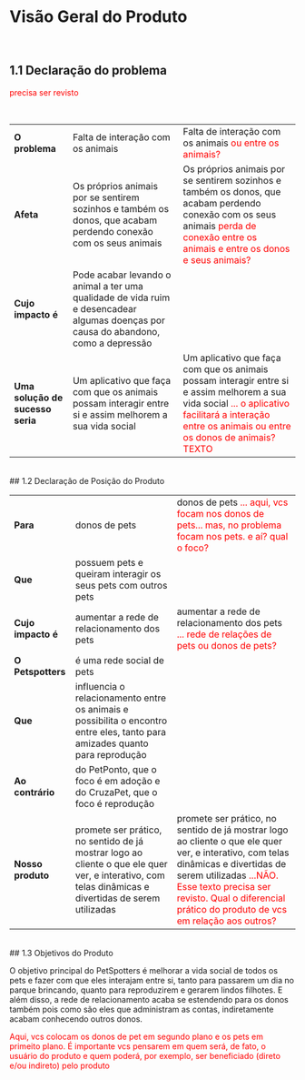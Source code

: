 # Visão Geral do Produto
<br>

## 1.1 Declaração do problema

<span style="color:red">precisa ser revisto</span>

<br>
<table>
  <tr>
    <td> <b> O problema </b> </td> 
    <td>Falta de interação com os animais </td>
    <td>Falta de interação com os animais <span style="color:red"> ou entre os animais?</span> </td>
  </tr>
  <tr>
    <td> <b> Afeta </b> </td> 
    <td>Os próprios animais por se sentirem sozinhos e também os donos, que acabam perdendo conexão com os seus animais</td>
    <td>Os próprios animais por se sentirem sozinhos e também os donos, que acabam perdendo conexão com os seus animais <span style="color:red">perda de conexão entre os animais e entre os donos e seus animais?</span></td>
  </tr>
  <tr>
    <td> <b> Cujo impacto é </b> </td> 
    <td>Pode acabar levando o animal a ter uma qualidade de vida ruim e desencadear algumas doenças por causa do abandono, como a depressão </td>
  </tr>
  <tr>
    <td> <b> Uma solução de sucesso seria </b> </td> 
    <td>Um aplicativo que faça com que os animais possam interagir entre si e assim melhorem a sua vida social</td>
    <td>Um aplicativo que faça com que os animais possam interagir entre si e assim melhorem a sua vida social <span style="color:red">... o aplicativo facilitará a interação entre os animais ou entre os donos de animais?TEXTO</span></td>
  </tr>
</table>

<br>
## 1.2 Declaração de Posição do Produto
<br>
<table>
  <tr>
    <td> <b> Para </b> </td> 
    <td>donos de pets</td>
    <td>donos de pets <span style="color:red">... aqui, vcs focam nos donos de pets... mas, no problema focam nos pets. e aí? qual o foco?</span></td>
  </tr>
  <tr>
    <td> <b> Que </b> </td> 
    <td>possuem pets e queiram interagir os seus pets com outros pets </td>
  </tr>
  <tr>
    <td> <b> Cujo impacto é </b> </td> 
    <td>aumentar a rede de relacionamento dos pets</td>
    <td>aumentar a rede de relacionamento dos pets <span style="color:red">... rede de relações de pets ou donos de pets?</span></td>
  </tr>
  <tr>
    <td> <b> O Petspotters </b> </td> 
    <td>é uma rede social de pets</td>
  </tr>
  <tr>
    <td> <b> Que </b> </td> 
    <td>influencia o relacionamento entre os animais e possibilita o encontro entre eles, tanto para amizades quanto para reprodução</td>
  </tr>
  <tr>
    <td> <b> Ao contrário </b> </td> 
    <td>do PetPonto, que o foco é em adoção e do CruzaPet, que o foco é reprodução</td>
  </tr>
  <tr>
    <td> <b> Nosso produto </b> </td> 
    <td> promete ser prático, no sentido de já mostrar logo ao cliente o que ele quer ver, e interativo, com telas dinâmicas e divertidas de serem utilizadas </td>
    <td> promete ser prático, no sentido de já mostrar logo ao cliente o que ele quer ver, e interativo, com telas dinâmicas e divertidas de serem utilizadas <span style="color:red">...NÃO. Esse texto precisa ser revisto. Qual o diferencial prático do produto de vcs em relação aos outros?</span></td>
  </tr>
</table>

<br>
## 1.3 Objetivos do Produto
<br>

O objetivo principal do PetSpotters é melhorar a vida social de todos os pets e fazer com que eles interajam entre si, tanto para passarem um dia no parque brincando, quanto para reproduzirem e gerarem lindos filhotes. E além disso, a rede de relacionamento acaba se estendendo para os donos também pois como são eles que administram as contas, indiretamente acabam conhecendo outros donos.

<span style="color:red">Aqui, vcs colocam os donos de pet em segundo plano e os pets em primeito plano. É importante vcs pensarem em quem será, de fato, o usuário do produto e quem poderá, por exemplo, ser beneficiado (direto e/ou indireto) pelo produto</span>